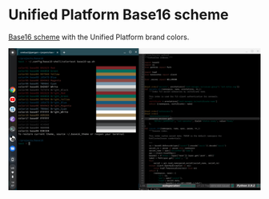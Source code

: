 # Unified Platform Base16 scheme

[Base16 scheme](https://github.com/chriskempson/base16) with the Unified Platform brand colors.

![Shell and code markup example](sample.png)
